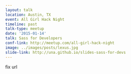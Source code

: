 ```yaml
---
layout: talk
location: Austin, TX
event: All Girl Hack Night
timeline: past
talk-type: meetup
date: '2015-01-14'
talk: Sass for Developers
conf-link: http://meetup.com/all-girl-hack-night
image: ../images/posts/lexus.jpg
slide-link: http://una.github.io/slides-sass-for-devs
---
```


fix url